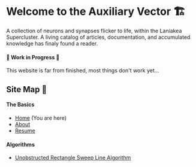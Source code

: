 <style>
#title {
  border-bottom: 2px solid var(--overlay);
  margin-bottom: 15px;
}
</style>

<h1 id="title">Welcome to the Auxiliary Vector 🏗️</h1>

A collection of neurons and synapses flicker to life, within the Laniakea Supercluster. A living catalog of articles, documentation, and accumulated knowledge has finaly found a reader.


#### 🚧 Work in Progress 🚧

This website is far from finished, most things don't work yet...


## Site Map 📜

#### The Basics

- [Home](/) (You are here)
- [About](/about)
- [Resume](/assets/resume/imperial.pdf)

#### Algorithms

- [Unobstructed Rectangle Sweep Line Algorithm](/algorithms/unobstructed_subrectangles)
